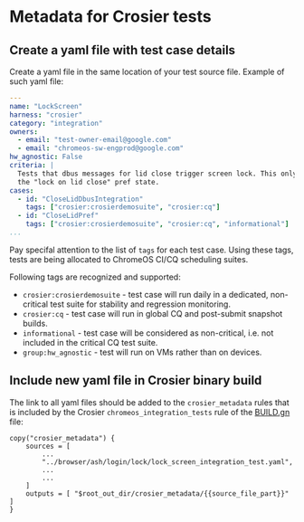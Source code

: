 # Metadata for Crosier tests

## Create a yaml file with test case details

Create a yaml file in the same location of your test source file. Example of
such yaml file:

```yaml
---
name: "LockScreen"
harness: "crosier"
category: "integration"
owners:
  - email: "test-owner-email@google.com"
  - email: "chromeos-sw-engprod@google.com"
hw_agnostic: False
criteria: |
  Tests that dbus messages for lid close trigger screen lock. This only tests
  the "lock on lid close" pref state.
cases:
  - id: "CloseLidDbusIntegration"
    tags: ["crosier:crosierdemosuite", "crosier:cq"]
  - id: "CloseLidPref"
    tags: ["crosier:crosierdemosuite", "crosier:cq", "informational"]
...
```

Pay specifal attention to the list of `tags` for each test case. Using these
tags, tests are being allocated to ChromeOS CI/CQ scheduling suites.

Following tags are recognized and supported:

* `crosier:crosierdemosuite` - test case will run daily in a dedicated,
non-critical test suite for stability and regression monitoring.
* `crosier:cq` - test case will run in global CQ and post-submit snapshot
builds.
* `informational` - test case will be considered as non-critical, i.e. not
included in the critical CQ test suite.
* `group:hw_agnostic` - test will run on VMs rather than on devices.

## Include new yaml file in Crosier binary build

The link to all yaml files should be added to the `crosier_metadata` rules that
is included by the Crosier `chromeos_integration_tests` rule of the
[BUILD.gn](https://chromium.googlesource.com/chromium/src/+/main/chrome/test/BUILD.gn)
file:

```
copy("crosier_metadata") {
    sources = [
        ...
        "../browser/ash/login/lock/lock_screen_integration_test.yaml",
        ...
        ...
    ]
    outputs = [ "$root_out_dir/crosier_metadata/{{source_file_part}}" ]
}

```
